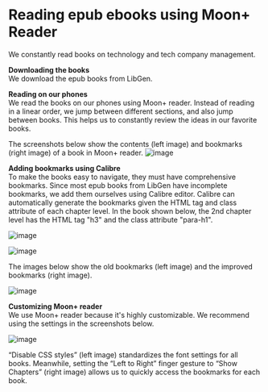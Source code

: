 # Reading epub ebooks using Moon+ Reader

We constantly read books on technology and tech company management.   

**Downloading the books**   
We download the epub books from LibGen.  

**Reading on our phones**   
We read the books on our phones using Moon+ reader. Instead of reading in a linear order, we jump between different sections, and also jump between books. This helps us to constantly review the ideas in our favorite books.  

The screenshots below show the contents (left image) and bookmarks (right image) of a book in Moon+ reader. 
![image](https://github.com/maximilian-ho/how-we-teach-ourselves/assets/94465856/d9f00406-b13c-4837-9342-2766c15792b7)  


**Adding bookmarks using Calibre**  
To make the books easy to navigate, they must have comprehensive bookmarks. Since most epub books from LibGen have incomplete bookmarks, we add them ourselves using Calibre editor. Calibre can automatically generate the bookmarks given the HTML tag and class attribute of each chapter level. In the book shown below, the 2nd chapter level has the HTML tag "h3" and the class attribute "para-h1". 

![image](https://github.com/maximilian-ho/how-we-teach-ourselves/assets/94465856/8e851d64-31f9-4e26-8627-623b8f1a9b29)

![image](https://github.com/maximilian-ho/how-we-teach-ourselves/assets/94465856/36f25753-115a-43c2-9503-42b2784b2213)


The images below show the old bookmarks (left image) and the improved bookmarks (right image). 

![image](https://github.com/maximilian-ho/how-we-teach-ourselves/assets/94465856/7c6696cb-dfba-4690-bc18-e3ec5508514d) 


**Customizing Moon+ reader**  
We use Moon+ reader because it's highly customizable. We recommend using the settings in the screenshots below.

![image](https://github.com/maximilian-ho/articles/assets/94465856/23427005-ccfd-4632-9cfb-eb38fb1cec4b)

“Disable CSS styles” (left image) standardizes the font settings for all books. Meanwhile, setting the “Left to Right” finger gesture to “Show Chapters” (right image) allows us to quickly access the bookmarks for each book.  


